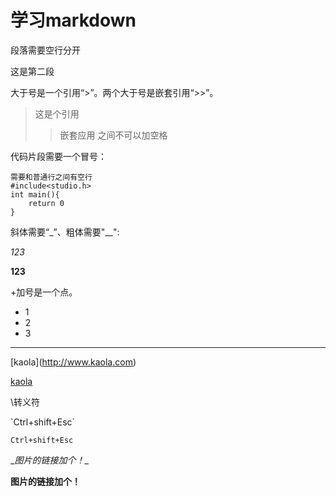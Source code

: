 # 学习markdown


段落需要空行分开

这是第二段

大于号是一个引用“>”。两个大于号是嵌套引用“>>”。

> 这是个引用
>> 嵌套应用 之间不可以加空格

代码片段需要一个冒号：
    
    需要和普通行之间有空行
    #include<studio.h>
    int main(){
        return 0
    }

 斜体需要“\_”、粗体需要"\__":

 _123_

 __123__

\+加号是一个点。

 + 1
 + 2
 + 3

***
\[kaola](http://www.kaola.com)

[kaola](http://www.kaola.com)

\转义符

\`Ctrl+shift+Esc`

`Ctrl+shift+Esc`

 \__图片的链接加个！__

 __图片的链接加个！__